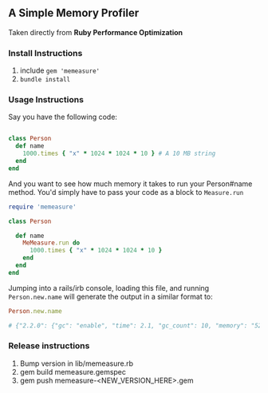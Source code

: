 ## A Simple Memory Profiler

Taken directly from **Ruby Performance Optimization**

### Install Instructions
1. include `gem 'memeasure'`
2. `bundle install`

### Usage Instructions

Say you have the following code:
```ruby

class Person
  def name
    1000.times { "x" * 1024 * 1024 * 10 } # A 10 MB string
  end
end
```

And you want to see how much memory it takes to run your Person#name method. You'd simply have to
pass your code as a block to `Measure.run`

```ruby
require 'memeasure'

class Person

  def name
    MeMeasure.run do
      1000.times { "x" * 1024 * 1024 * 10 }
    end
  end
end

```

Jumping into a rails/irb console, loading this file, and running `Person.new.name` will generate the output in a similar format to:

```ruby
Person.new.name

# {"2.2.0": {"gc": "enable", "time": 2.1, "gc_count": 10, "memory": "525 MB"}}
```

### Release instructions

1. Bump version in lib/memeasure.rb
2. gem build memeasure.gemspec
3. gem push memeasure-<NEW_VERSION_HERE>.gem
